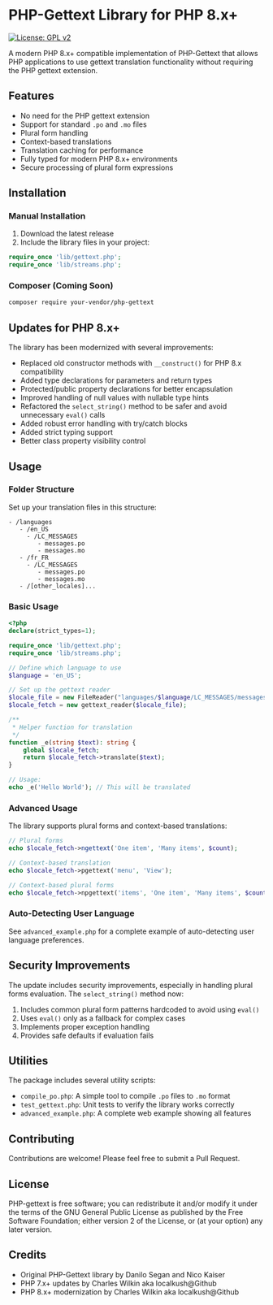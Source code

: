 # PHP-Gettext Library for PHP 8.x+

[![License: GPL v2](https://img.shields.io/badge/License-GPL%20v2-blue.svg)](https://www.gnu.org/licenses/old-licenses/gpl-2.0.en.html)

A modern PHP 8.x+ compatible implementation of PHP-Gettext that allows PHP applications to use gettext translation functionality without requiring the PHP gettext extension.

## Features

- No need for the PHP gettext extension
- Support for standard `.po` and `.mo` files
- Plural form handling
- Context-based translations
- Translation caching for performance
- Fully typed for modern PHP 8.x+ environments
- Secure processing of plural form expressions

## Installation

### Manual Installation

1. Download the latest release
2. Include the library files in your project:

```php
require_once 'lib/gettext.php';
require_once 'lib/streams.php';
```

### Composer (Coming Soon)

```bash
composer require your-vendor/php-gettext
```

## Updates for PHP 8.x+

The library has been modernized with several improvements:

- Replaced old constructor methods with `__construct()` for PHP 8.x compatibility
- Added type declarations for parameters and return types
- Protected/public property declarations for better encapsulation
- Improved handling of null values with nullable type hints
- Refactored the `select_string()` method to be safer and avoid unnecessary `eval()` calls
- Added robust error handling with try/catch blocks
- Added strict typing support
- Better class property visibility control

## Usage

### Folder Structure

Set up your translation files in this structure:

```
- /languages
   - /en_US
     - /LC_MESSAGES
        - messages.po
        - messages.mo
   - /fr_FR
     - /LC_MESSAGES
        - messages.po
        - messages.mo
   - /[other_locales]...
```

### Basic Usage

```php
<?php
declare(strict_types=1);

require_once 'lib/gettext.php';
require_once 'lib/streams.php';

// Define which language to use
$language = 'en_US';

// Set up the gettext reader
$locale_file = new FileReader("languages/$language/LC_MESSAGES/messages.mo");
$locale_fetch = new gettext_reader($locale_file);

/**
 * Helper function for translation
 */
function _e(string $text): string {
    global $locale_fetch;
    return $locale_fetch->translate($text);
}

// Usage:
echo _e('Hello World'); // This will be translated
```

### Advanced Usage

The library supports plural forms and context-based translations:

```php
// Plural forms
echo $locale_fetch->ngettext('One item', 'Many items', $count);

// Context-based translation
echo $locale_fetch->pgettext('menu', 'View');

// Context-based plural forms
echo $locale_fetch->npgettext('items', 'One item', 'Many items', $count);
```

### Auto-Detecting User Language

See `advanced_example.php` for a complete example of auto-detecting user language preferences.

## Security Improvements

The update includes security improvements, especially in handling plural forms evaluation. The `select_string()` method now:

1. Includes common plural form patterns hardcoded to avoid using `eval()`
2. Uses `eval()` only as a fallback for complex cases
3. Implements proper exception handling
4. Provides safe defaults if evaluation fails

## Utilities

The package includes several utility scripts:

- `compile_po.php`: A simple tool to compile `.po` files to `.mo` format
- `test_gettext.php`: Unit tests to verify the library works correctly
- `advanced_example.php`: A complete web example showing all features

## Contributing

Contributions are welcome! Please feel free to submit a Pull Request.

## License

PHP-gettext is free software; you can redistribute it and/or modify it under the terms of the GNU General Public License as published by the Free Software Foundation; either version 2 of the License, or (at your option) any later version.

## Credits

- Original PHP-Gettext library by Danilo Segan and Nico Kaiser
- PHP 7.x+ updates by Charles Wilkin aka localkush@Github
- PHP 8.x+ modernization by Charles Wilkin aka localkush@Github
